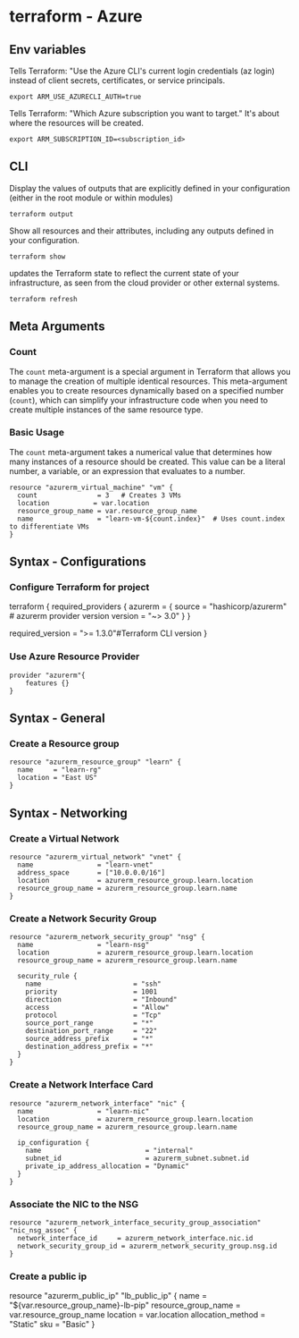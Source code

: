# terraform - Azure

## Env variables

Tells Terraform: "Use the Azure CLI's current login credentials (az login) instead of client secrets, certificates, or service principals.
```shell
export ARM_USE_AZURECLI_AUTH=true 
```

Tells Terraform: "Which Azure subscription you want to target." It's about where the resources will be created.

```shell
export ARM_SUBSCRIPTION_ID=<subscription_id>
```

## CLI

Display the values of outputs that are explicitly defined in your configuration (either in the root module or within modules)

```shell
terraform output
```

Show all resources and their attributes, including any outputs defined in your configuration.

```shell
terraform show
```

updates the Terraform state to reflect the current state of your infrastructure, as seen from the cloud provider or other external systems.

```shell
terraform refresh
```


## Meta Arguments

### Count

The `count` meta-argument is a special argument in Terraform that allows you to manage the creation of multiple identical resources. This meta-argument enables you to create resources dynamically based on a specified number (`count`), which can simplify your infrastructure code when you need to create multiple instances of the same resource type.

### Basic Usage

The `count` meta-argument takes a numerical value that determines how many instances of a resource should be created. This value can be a literal number, a variable, or an expression that evaluates to a number.

```hcl
resource "azurerm_virtual_machine" "vm" {
  count               = 3   # Creates 3 VMs
  location           = var.location
  resource_group_name = var.resource_group_name
  name                = "learn-vm-${count.index}"  # Uses count.index to differentiate VMs
}
```



## Syntax - Configurations

### Configure Terraform for project

terraform {
  required_providers {
    azurerm = {
      source  = "hashicorp/azurerm" # azurerm provider version
      version = "~> 3.0"
    }
  }

  required_version = ">= 1.3.0"#Terraform CLI version
}

### Use Azure Resource Provider

```hcl
provider "azurerm"{
    features {}
}
```
## Syntax - General

### Create a Resource group

```hcl
resource "azurerm_resource_group" "learn" {
  name     = "learn-rg"
  location = "East US"
}
```
## Syntax - Networking

### Create a Virtual Network

```hcl
resource "azurerm_virtual_network" "vnet" {
  name                = "learn-vnet"
  address_space       = ["10.0.0.0/16"]
  location            = azurerm_resource_group.learn.location
  resource_group_name = azurerm_resource_group.learn.name
}
```

### Create a Network Security Group

```hcl
resource "azurerm_network_security_group" "nsg" {
  name                = "learn-nsg"
  location            = azurerm_resource_group.learn.location
  resource_group_name = azurerm_resource_group.learn.name

  security_rule {
    name                       = "ssh"
    priority                   = 1001
    direction                  = "Inbound"
    access                     = "Allow"
    protocol                   = "Tcp"
    source_port_range          = "*"
    destination_port_range     = "22"
    source_address_prefix      = "*"
    destination_address_prefix = "*"
  }
}
```

### Create a Network Interface Card

```hcl
resource "azurerm_network_interface" "nic" {
  name                = "learn-nic"
  location            = azurerm_resource_group.learn.location
  resource_group_name = azurerm_resource_group.learn.name

  ip_configuration {
    name                          = "internal"
    subnet_id                     = azurerm_subnet.subnet.id
    private_ip_address_allocation = "Dynamic"
  }
}
```

### Associate the NIC to the NSG

```hcl
resource "azurerm_network_interface_security_group_association" "nic_nsg_assoc" {
  network_interface_id     = azurerm_network_interface.nic.id
  network_security_group_id = azurerm_network_security_group.nsg.id
}
```

### Create a public ip

resource "azurerm_public_ip" "lb_public_ip" {
  name                = "${var.resource_group_name}-lb-pip"
  resource_group_name = var.resource_group_name
  location            = var.location
  allocation_method   = "Static"
  sku                 = "Basic"
}